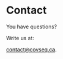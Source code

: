 # Contact

You have questions?

Write us at:

<a href="mailto:contact@covseq.ca">contact@covseq.ca</a>.
